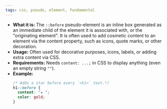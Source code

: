 ```yaml
---
tags: css, pseudo, element, fundamental
---
```



- **What it is:** The `::before` pseudo-element is an inline box generated as an immediate child of the element it is associated with, or the "originating element". It is often used to add cosmetic content to an element via the content property, such as icons, quote marks, or other decoration.
- **Usage:** Often used for decorative purposes, icons, labels, or adding extra content via CSS.
- **Requirements:** Needs `content: ...;` in CSS to display anything (even an empty string `""`).
- **Example:**
    ```css
    /* Adds a star before every `<h1>` text.*/
    h1::before {
      content: "★ ";
      color: gold;
    }
    ```
